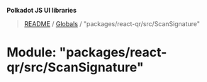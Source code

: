 **Polkadot JS UI libraries**

> [README](../README.md) / [Globals](../globals.md) / "packages/react-qr/src/ScanSignature"

# Module: "packages/react-qr/src/ScanSignature"

